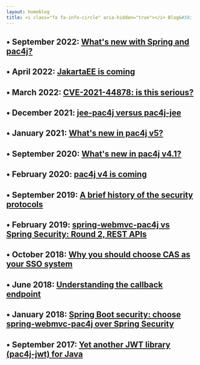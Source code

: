 ```yaml
---
layout: homeblog
title: <i class="fa fa-info-circle" aria-hidden="true"></i> Blog&#58;
---
```


## &bull; September 2022: [What's new with Spring and pac4j?](/blog/what_s_new_with_spring_and_pac4j.html)

## &bull; April 2022: [JakartaEE is coming](/blog/jakartaee_is_coming.html)

## &bull; March 2022: [CVE-2021-44878: is this serious?](/blog/cve_2021_44878_is_this_serious.html)

## &bull; December 2021: [jee-pac4j versus pac4j-jee](/blog/jee_pac4j_vs_pac4j_jee.html)

## &bull; January 2021: [What's new in pac4j v5?](/blog/what_s_new_in_pac4j_v5.html)

## &bull; September 2020: [What's new in pac4j v4.1?](/blog/what_s_new_in_pac4j_v4_1.html)

## &bull; February 2020: [pac4j v4 is coming](/blog/pac4j_v4_is_coming.html)

## &bull; September 2019: [A brief history of the security protocols](/blog/a-brief-history-of-the-security-protocols.html)

## &bull; February 2019: [spring-webmvc-pac4j vs Spring Security: Round 2, REST APIs](/blog/spring-webmvc-pac4j-vs-spring-security-round-2-rest-apis.html)

## &bull; October 2018: [Why you should choose CAS as your SSO system](/blog/why-you-choose-cas-as-your-sso-system.html)

## &bull; June 2018: [Understanding the callback endpoint](/blog/understanding-the-callback-endpoint.html)

## &bull; January 2018: [Spring Boot security: choose spring-webmvc-pac4j over Spring Security](/blog/spring-boot-security-choose-spring-webmvc-pac4j.html)

## &bull; September 2017: [Yet another JWT library (pac4j-jwt) for Java](/blog/yet-another-jwt-library-pac4j-jwt-for-java.html)

